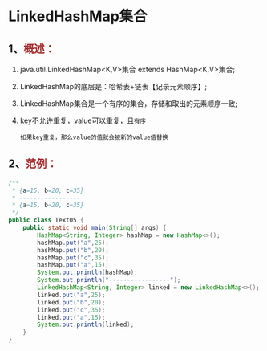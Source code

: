 # LinkedHashMap集合

## 1、<span style="color:brown">概述：</span>

1. java.util.LinkedHashMap<K,V>集合 extends HashMap<K,V>集合;

2. LinkedHashMap的底层是：哈希表+链表【记录元素顺序】;

3. LinkedHashMap集合是一个有序的集合，存储和取出的元素顺序一致;

4. key不允许重复，value可以重复，且`有序`

   ```apl
   如果key重复，那么value的值就会被新的value值替换
   ```

## 2、<span style="color:brown">范例：</span>

```java
/**
 * {a=15, b=20, c=35}
 * -----------------
 * {a=15, b=20, c=35}
 */
public class Text05 {
    public static void main(String[] args) {
        HashMap<String, Integer> hashMap = new HashMap<>();
        hashMap.put("a",25);
        hashMap.put("b",20);
        hashMap.put("c",35);
        hashMap.put("a",15);
        System.out.println(hashMap);
        System.out.println("-----------------");
        LinkedHashMap<String, Integer> linked = new LinkedHashMap<>();
        linked.put("a",25);
        linked.put("b",20);
        linked.put("c",35);
        linked.put("a",15);
        System.out.println(linked);
    }
}
```

